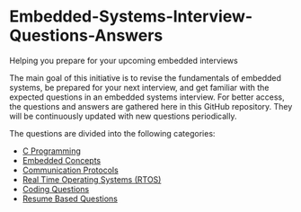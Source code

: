 # Embedded-Systems-Interview-Questions-Answers
Helping you prepare for your upcoming embedded interviews

The main goal of this initiative is to revise the fundamentals of embedded systems, be prepared for your next interview, and get familiar with the expected questions in an embedded systems interview. For better access, the questions and answers are gathered here in this GitHub repository. They will be continuously updated with new questions periodically.

The questions are divided into the following categories:

* [C Programming](https://github.com/Bassel20/Embedded-Systems-Interview-Questions-Answers/blob/main/C%20Programming%20Questions.md)
* [Embedded Concepts](https://github.com/Bassel20/Embedded-Systems-Interview-Questions-Answers/blob/main/Embedded%20Concepts%20Questions.md)
* [Communication Protocols](https://github.com/Bassel20/Embedded-Systems-Interview-Questions-Answers/blob/main/Communication%20Protocols%20Questions.md)
* [Real Time Operating Systems (RTOS)](https://github.com/Bassel20/Embedded-Systems-Interview-Questions-Answers/blob/main/Real%20Time%20Operating%20Systems%20(RTOS)%20Questions.md)
* [Coding Questions](https://github.com/Bassel20/Embedded-Systems-Interview-Questions-Answers/blob/main/Coding%20Questions.md)
* [Resume Based Questions](https://github.com/Bassel20/Embedded-Systems-Interview-Questions-Answers/blob/main/Resume%20Based%20Questions.md)
